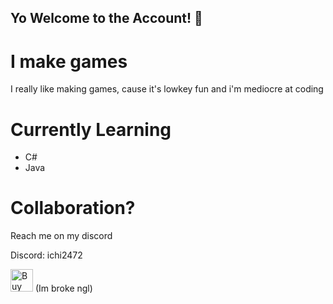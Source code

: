 ## Yo Welcome to the Account! 👋

# I make games 
I really like making games, cause it's lowkey fun
and i'm mediocre at coding 

# Currently Learning

- C#
- Java

# Collaboration?
Reach me on my discord

Discord: ichi2472


<a href='https://ko-fi.com/Z8Z0YFSGX' target='_blank'><img height='36' style='border:0px;height:36px;' src='https://storage.ko-fi.com/cdn/kofi5.png?v=6' border='0' alt='Buy Me a Coffee at ko-fi.com' /></a>
(Im broke ngl)
